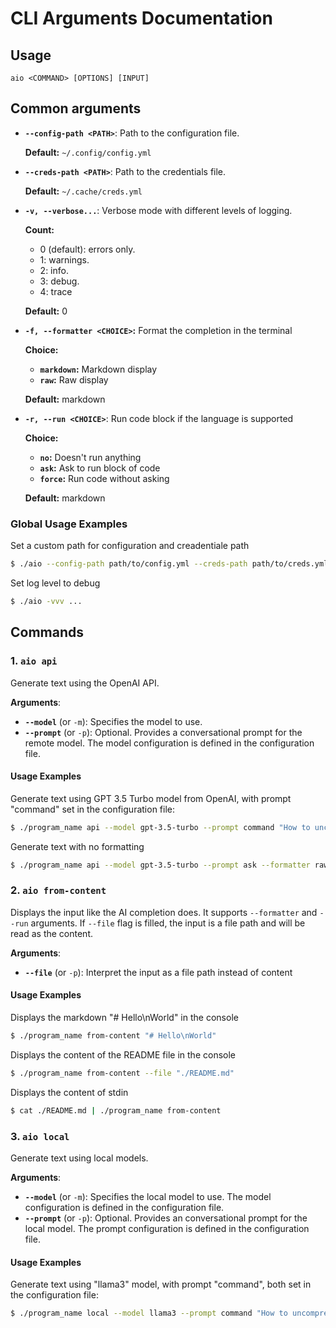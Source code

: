 # CLI Arguments Documentation

## Usage

`aio <COMMAND> [OPTIONS] [INPUT] `

## Common arguments
- **`--config-path <PATH>`**: Path to the configuration file.
  
  **Default:** `~/.config/config.yml`

- **`--creds-path <PATH>`**: Path to the credentials file.
  
  **Default:** `~/.cache/creds.yml`

- **`-v, --verbose...`**: Verbose mode with different levels of logging.
  
  **Count:** 
    - 0 (default): errors only.
    - 1: warnings.
    - 2: info.
    - 3: debug.
    - 4: trace
  
  **Default:** 0

- **`-f, --formatter <CHOICE>`:** Format the completion in the terminal
  
  **Choice:**
    - **`markdown`:** Markdown display
    - **`raw`:** Raw display
  
  **Default:** markdown

- **`-r, --run <CHOICE>`**: Run code block if the language is supported
  
  **Choice:**
    - **`no`:** Doesn't run anything
    - **`ask`:** Ask to run block of code
    - **`force`:** Run code without asking
  
  **Default:** markdown

### Global Usage Examples

Set a custom path for configuration and creadentiale path
```bash
$ ./aio --config-path path/to/config.yml --creds-path path/to/creds.yml ...
```

Set log level to debug
```bash
$ ./aio -vvv ...
```

## Commands

### 1. `aio api`

Generate text using the OpenAI API.

**Arguments**:
- **`--model`** (or `-m`): Specifies the model to use.
- **`--prompt`** (or `-p`): Optional. Provides a conversational prompt for the remote model. The model configuration is defined in the configuration file.

#### Usage Examples

Generate text using GPT 3.5 Turbo model from OpenAI, with prompt "command" set in the configuration file:
```bash
$ ./program_name api --model gpt-3.5-turbo --prompt command "How to uncompress a tar.gz file ?"
```

Generate text with no formatting
```bash
$ ./program_name api --model gpt-3.5-turbo --prompt ask --formatter raw "What's the distance between the earth and the moon ?"
```

### 2. `aio from-content`

Displays the input like the AI completion does. It supports `--formatter` and `--run` arguments. If `--file` flag is filled, the input is a file path and will be read as the content.

**Arguments**:
- **`--file`** (or `-p`): Interpret the input as a file path instead of content

#### Usage Examples

Displays the markdown "# Hello\nWorld" in the console
```bash
$ ./program_name from-content "# Hello\nWorld"
```

Displays the content of the README file in the console
```bash
$ ./program_name from-content --file "./README.md"
```

Displays the content of stdin
```bash
$ cat ./README.md | ./program_name from-content
```

### 3. `aio local`

Generate text using local models.

**Arguments**:
- **`--model`** (or `-m`): Specifies the local model to use. The model configuration is defined in the configuration file.
- **`--prompt`** (or `-p`): Optional. Provides an conversational prompt for the local model. The prompt configuration is defined in the configuration file.

#### Usage Examples

Generate text using "llama3" model, with prompt "command", both set in the configuration file:
```bash
$ ./program_name local --model llama3 --prompt command "How to uncompress a tar.gz file ?"
```
